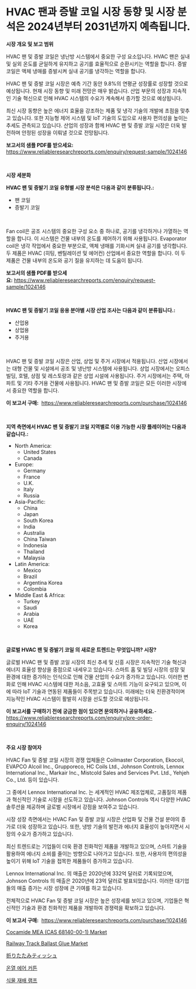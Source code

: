 <p><h1>HVAC 팬과 증발 코일 시장 동향 및 시장 분석은 2024년부터 2031년까지 예측됩니다.</h1></p><p><strong>시장 개요 및 보고 범위</strong></p>
<p><p>HVAC 팬 및 증발 코일은 냉난방 시스템에서 중요한 구성 요소입니다. HVAC 팬은 실내 및 실외 온도를 균일하게 유지하고 공기를 효율적으로 순환시키는 역할을 합니다. 증발 코일은 액체 냉매를 증발시켜 실내 공기를 냉각하는 역할을 합니다.</p><p>HVAC 팬 및 증발 코일 시장은 예측 기간 동안 9.8%의 연평균 성장률로 성장할 것으로 예상됩니다. 현재 시장 동향 및 미래 전망은 매우 밝습니다. 산업 부문의 성장과 지속적인 기술 혁신으로 인해 HVAC 시스템의 수요가 계속해서 증가할 것으로 예상됩니다.</p><p>최신 시장 동향은 높은 에너지 효율을 강조하는 제품 및 냉각 기술의 개발에 초점을 맞추고 있습니다. 또한 지능형 제어 시스템 및 IoT 기술의 도입으로 사용자 편의성을 높이는 추세도 관측되고 있습니다. 산업의 성장과 함께 HVAC 팬 및 증발 코일 시장은 더욱 발전하며 안정된 성장을 이뤄낼 것으로 전망됩니다.</p></p>
<p><strong>보고서의 샘플 PDF를 받으세요:</strong> <a href="https://www.reliableresearchreports.com/enquiry/request-sample/1024146">https://www.reliableresearchreports.com/enquiry/request-sample/1024146</a></p>
<p>&nbsp;</p>
<p><strong>시장 세분화</strong></p>
<p><strong>HVAC 팬 및 증발기 코일 유형별 시장 분석은 다음과 같이 분류됩니다.:</strong></p>
<p><ul><li>팬 코일</li><li>증발기 코일</li></ul></p>
<p>&nbsp;</p>
<p><p>Fan coil은 공조 시스템의 중요한 구성 요소 중 하나로, 공기를 냉각하거나 가열하는 역할을 합니다. 이 시스템은 건물 내부의 온도를 제어하기 위해 사용됩니다. Evaporator coil은 냉각 작업에서 중요한 부분으로, 액체 냉매를 기화시켜 실내 공기를 냉각합니다. 두 제품은 HVAC (히팅, 벤틸레이션 및 에어컨) 산업에서 중요한 역할을 합니다. 이 두 제품은 건물 내부의 온도와 공기 질을 유지하는 데 도움이 됩니다.</p></p>
<p><strong>보고서의 샘플 PDF를 받으세요:</strong>&nbsp;<a href="https://www.reliableresearchreports.com/enquiry/request-sample/1024146">https://www.reliableresearchreports.com/enquiry/request-sample/1024146</a></p>
<p>&nbsp;</p>
<p><strong> HVAC 팬 및 증발기 코일 응용 분야별 시장 산업 조사는 다음과 같이 분류됩니다.:</strong></p>
<p><ul><li>산업용</li><li>상업용</li><li>주거용</li></ul></p>
<p>&nbsp;</p>
<p><p>HVAC 팬 및 증발 코일 시장은 산업, 상업 및 주거 시장에서 적용됩니다. 산업 시장에서는 대형 건물 및 시설에서 공조 및 냉난방 시스템에 사용됩니다. 상업 시장에서는 오피스 빌딩, 호텔, 상점 및 레스토랑과 같은 상업 시설에 사용됩니다. 주거 시장에서는 주택, 아파트 및 기타 주거용 건물에 사용됩니다. HVAC 팬 및 증발 코일은 모든 이러한 시장에서 중요한 역할을 합니다.</p></p>
<p><strong>이 보고서 구매:</strong>&nbsp; <a href="https://www.reliableresearchreports.com/purchase/1024146">https://www.reliableresearchreports.com/purchase/1024146</a></p>
<p>&nbsp;</p>
<p><strong>지역 측면에서 HVAC 팬 및 증발기 코일 지역별로 이용 가능한 시장 플레이어는 다음과 같습니다.:</strong></p>
<p><ul>
    <li>
        North America:
        <ul>
            <li>United States</li>
            <li>Canada</li>
        </ul>
    </li>
    <li>
        Europe:
        <ul>
            <li>Germany</li>
            <li>France</li>
            <li>U.K.</li>
            <li>Italy</li>
            <li>Russia</li>
        </ul>
    </li>
    <li>
        Asia-Pacific:
        <ul>
            <li>China</li>
            <li>Japan</li>
            <li>South Korea</li>
            <li>India</li>
            <li>Australia</li>
            <li>China Taiwan</li>
            <li>Indonesia</li>
            <li>Thailand</li>
            <li>Malaysia</li>
        </ul>
    </li>
    <li>
        Latin America:
        <ul>
            <li>Mexico</li>
            <li>Brazil</li>
            <li>Argentina Korea</li>
            <li>Colombia</li>
        </ul>
    </li>
    <li>
        Middle East & Africa:
        <ul>
            <li>Turkey</li>
            <li>Saudi</li>
            <li>Arabia</li>
            <li>UAE</li>
            <li>Korea</li>
        </ul>
    </li>
    </ul></p>
<p>&nbsp;</p>
<p><strong>글로벌 HVAC 팬 및 증발기 코일 의 새로운 트렌드는 무엇입니까? 시장?</strong></p>
<p><p>글로벌 HVAC 팬 및 증발 코일 시장의 최신 추세 및 신흥 시장은 지속적인 기술 혁신과 에너지 효율성 향상을 중점으로 내세우고 있습니다. 스마트 홈 및 빌딩 시장의 성장 및 환경에 대한 증가하는 인식으로 인해 건물 산업의 수요가 증가하고 있습니다. 이러한 변화로 인해 HVAC 시스템에 대한 저소음, 고효율 및 스마트 기능이 요구되고 있으며, 이에 따라 IoT 기술과 연동된 제품들이 주목받고 있습니다. 미래에는 더욱 친환경적이며 지능적인 HVAC 시스템이 활발히 시장을 선도할 것으로 예상됩니다.</p></p>
<p><strong>이 보고서를 구매하기 전에 궁금한 점이 있으면 문의하거나 공유하세요.</strong>- <a href="https://www.reliableresearchreports.com/enquiry/pre-order-enquiry/1024146">https://www.reliableresearchreports.com/enquiry/pre-order-enquiry/1024146</a></p>
<p>&nbsp;</p>
<p><strong>주요 시장 참여자</strong></p>
<p><p>HVAC Fan 및 증발 코일 시장의 경쟁 업체들은 Coilmaster Corporation, Ekocoil, EVAPCO Alcoil Inc., Grupporeco, HC Coils Ltd., Johnson Controls, Lennox International Inc., Markair Inc., Mistcold Sales and Services Pvt. Ltd., Yehjeh Co., Ltd. 등이 있습니다. </p><p>그 중에서 Lennox International Inc. 는 세계적인 HVAC 제조업체로, 고품질의 제품과 혁신적인 기술로 시장을 선도하고 있습니다. Johnson Controls 역시 다양한 HVAC 솔루션을 제공하며 글로벌 시장에서 강점을 보여주고 있습니다. </p><p>시장 성장 측면에서는 HVAC Fan 및 증발 코일 시장은 산업화 및 건물 건설 분야의 증가로 더욱 성장하고 있습니다. 또한, 냉방 기술의 발전과 에너지 효율성이 높아지면서 시장의 수요가 증가하고 있습니다. </p><p>최신 트렌드로는 기업들이 더욱 환경 친화적인 제품을 개발하고 있으며, 스마트 기술을 활용하여 에너지 소비를 줄이는 방향으로 나아가고 있습니다. 또한, 사용자의 편의성을 높이기 위해 IoT 기술을 접목한 제품들이 증가하고 있습니다.</p><p>Lennox International Inc. 의 매출은 2020년에 332억 달러로 기록되었으며, Johnson Controls 의 매출은 2020년에 23억 달러로 발표되었습니다. 이러한 대기업들의 매출 증가는 시장 성장에 큰 기여를 하고 있습니다. </p><p>전체적으로 HVAC Fan 및 증발 코일 시장은 높은 성장세를 보이고 있으며, 기업들은 혁신적인 기술과 환경 친화적인 제품을 개발하여 경쟁력을 확보하고 있습니다.</p></p>
<p><strong>이 보고서 구매:</strong>&nbsp;&nbsp;<a href="https://www.reliableresearchreports.com/purchase/1024146">https://www.reliableresearchreports.com/purchase/1024146</a></p>
<p><p><a href="https://issuu.com/reportprime-2/docs/cocamide-mea-cas-68140-00-1-market-size-2030.pptx">Cocamide MEA (CAS 68140-00-1) Market</a></p><p><a href="https://issuu.com/reportprime-2/docs/railway-track-ballast-glue-market-size-2030.pptx">Railway Track Ballast Glue Market</a></p><p><a href="https://github.com/zekaoe592392/Market-Research-Report-List-1/blob/main/98636201742.md">折りたたみティッシュ</a></p><p><a href="https://medium.com/@jackiefauhey9089475/%EC%97%B4%ED%99%94%EB%A1%9C%EC%9A%B4-%EC%97%90%EC%96%B4-%EC%BB%A4%ED%8A%BC-%EC%8B%9C%EC%9E%A5-%EC%9C%A0%ED%98%95-%EC%9D%91%EC%9A%A9-%EB%B0%8F-%EC%A7%80%EB%A6%AC%EC%97%90-%EB%8C%80%ED%95%9C-%ED%8F%AC%EA%B4%84%EC%A0%81%EC%9D%B8-%ED%8F%89%EA%B0%80-bece62a73516">온열 에어 커튼</a></p><p><a href="https://medium.com/@percyhagernes9778/%EC%8B%9D%EB%AC%BC-%EC%84%B1%EC%9E%A5-%EB%9E%A8%ED%94%84-%EC%8B%9C%EC%9E%A5-%EB%B6%84%EC%84%9D-%EA%B8%80%EB%A1%9C%EB%B2%8C-%EC%82%B0%EC%97%85-%EC%A0%84%EB%A7%9D-%EB%B0%8F-%EC%98%88%EC%B8%A1-2024%EB%85%84%EB%B6%80%ED%84%B0-2031%EB%85%84%EA%B9%8C%EC%A7%80-b66c0338bf11">식물 재배 램프</a></p></p>
